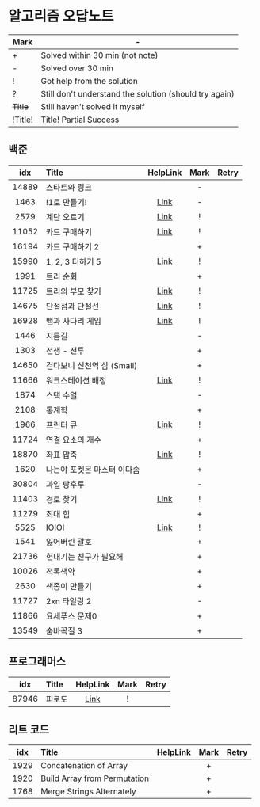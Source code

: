 # 알고리즘 오답노트

| Mark	     | -                                                      |
|-----------|--------------------------------------------------------|
| +	        | Solved within 30 min (not note)                        |
| -         | Solved over 30 min                                     |
| !         | 	Got help from the solution                            |
| ?         | Still don't understand the solution (should try again) |
| ~~Title~~ | 	Still haven't solved it myself                        |
| !Title!   | Title!	Partial Success                                 |

## 백준
|  idx  | Title              |                                                                                       HelpLink                                                                                       | Mark | Retry |
|:-----:|:-------------------|:------------------------------------------------------------------------------------------------------------------------------------------------------------------------------------:|:----:|:-----:|
| 14889 | 스타트와 링크            |                                                                                                                                                                                      |  -   |
| 1463  | !1로 만들기!           |                                                                  [Link](https://www.acmicpc.net/board/view/132733)                                                                   |  -   |
| 2579  | 계단 오르기             | [Link](https://velog.io/@hyuntall/%EB%B0%B1%EC%A4%80-2579%EB%B2%88-%EA%B3%84%EB%8B%A8-%EC%98%A4%EB%A5%B4%EA%B8%B0-%EB%AC%B8%EC%A0%9C-%ED%92%80%EC%9D%B4-%ED%8C%8C%EC%9D%B4%EC%8D%AC) |  !   |
| 11052 | 카드 구매하기            |                                                                      [Link](https://jyeonnyang2.tistory.com/56)                                                                      |  !   |
| 16194 | 카드 구매하기 2          |                                                                                                                                                                                      |  +   |
| 15990 | 1, 2, 3 더하기 5      |                                                                      [Link](https://jdselectron.tistory.com/71)                                                                      |  !   |
| 1991  | 트리 순회              |                                                                                                                                                                                      |  +   |
| 11725 | 트리의 부모 찾기          |                     [Link](https://pottatt0.tistory.com/entry/%EB%B0%B1%EC%A4%80-11725-python-%ED%8A%B8%EB%A6%AC%EC%9D%98-%EB%B6%80%EB%AA%A8-%EC%B0%BE%EA%B8%B0)                     |  !   |       |
| 14675 | 단절점과 단절선           |                  [Link](https://littlesam95.tistory.com/entry/BOJGold-5-%EB%B0%B1%EC%A4%80-14675-%EB%8B%A8%EC%A0%88%EC%A0%90%EA%B3%BC-%EB%8B%A8%EC%A0%88%EC%84%A0C)                  |  !   |       |
| 16928 | 뱀과 사다리 게임          |                                                                      [Link](https://data-flower.tistory.com/82)                                                                      |  !   |       |
| 1446  | 지름길                |                                                                                                                                                                                      |  -   |       |
| 1303  | 전쟁 - 전투            |                                                                                                                                                                                      |  +   |       |
| 14650 | 걷다보니 신천역 삼 (Small) |                                                                                                                                                                                      |  +   |       |
| 11666 | 워크스테이션 배정          |                            [Link](https://youngmon.tistory.com/entry/BOJ-11666-%EC%9B%8C%ED%81%AC%EC%8A%A4%ED%85%8C%EC%9D%B4%EC%85%98-%EB%B0%B0%EC%A0%95)                            |  !   |       |
| 1874  | 스택 수열              |                                                                                                                                                                                      |  -   |       |
| 2108  | 통계학                |                                                                                                                                                                                      |  +   |       |
| 1966  | 프린터 큐              |                                                                        [Link](https://116116.tistory.com/36)                                                                         |  !   |       |
| 11724 | 연결 요소의 개수          |                                                                                                                                                                                      |  +   |       |
| 18870 | 좌표 압축              |                               [Link](https://velog.io/@zinu/%EB%B0%B1%EC%A4%80-18870-%EC%A2%8C%ED%91%9C-%EC%95%95%EC%B6%95%ED%8C%8C%EC%9D%B4%EC%8D%AC)                               |  !   |       |
| 1620  | 나는야 포켓몬 마스터 이다솜    |                                                                                                                                                                                      |  +   |       |
| 30804 | 과일 탕후루             |                                                                                                                                                                                      |  -   |       |
| 11403 | 경로 찾기              |                                                                     [Link](https://whitehairhan.tistory.com/333)                                                                     |  !   |       |
| 11279 | 최대 힙               |                                                                                                                                                                                      |  +   |       |
| 5525  | IOIOI              |                                                                      [Link](https://black-hair.tistory.com/135)                                                                      |  !   |       |
| 1541  | 잃어버린 괄호            |                                                                                                                                                                                      |  +   |       |
| 21736 | 헌내기는 친구가 필요해       |                                                                                                                                                                                      |  +   |       |
| 10026 | 적록색약               |                                                                                                                                                                                      |  +   |       |
| 2630  | 색종이 만들기            |                                                                                                                                                                                      |  +   |       |
| 11727 | 2xn 타일링 2          |                                                                                                                                                                                      |  -   |       |
| 11866 | 요세푸스 문제0           |                                                                                                                                                                                      |  +   |       |
| 13549 | 숨바꼭질 3             |                                                                                                                                                                                      |  +   |       |
## 프로그래머스
|  idx  | Title |                         HelpLink                         | Mark | Retry |
|:-----:|:------|:--------------------------------------------------------:|:----:|:-----:|
| 87946 | 피로도   | [Link](https://school.programmers.co.kr/questions/47400) |  !   |       |

## 리트 코드
| idx  | Title                        | HelpLink | Mark | Retry |
|:----:|:-----------------------------|:--------:|:----:|:-----:|
| 1929 | Concatenation of Array       |          |  +   |       | 
| 1920 | Build Array from Permutation |          |  +   |       |
| 1768 | Merge Strings Alternately    |          |  +   |       |